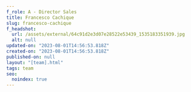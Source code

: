 ```yaml
---
f_role: A - Director Sales
title: Francesco Cachique
slug: francesco-cachique
f_headshot:
  url: /assets/external/64c91d2e3d07e28522e53439_1535183351939.jpg
  alt: null
updated-on: "2023-08-01T14:56:53.818Z"
created-on: "2023-08-01T14:56:53.818Z"
published-on: null
layout: "[team].html"
tags: team
seo:
  noindex: true
---
```

